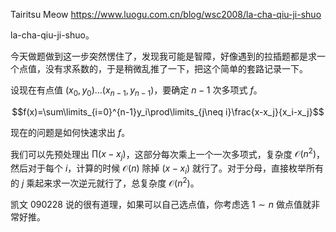 Tairitsu Meow <https://www.luogu.com.cn/blog/wsc2008/la-cha-qiu-ji-shuo>

la-cha-qiu-ji-shuo。

今天做题做到这一步突然愣住了，发现我可能是智障，好像遇到的拉插题都是求一个点值，没有求系数的，于是稍微乱推了一下，把这个简单的套路记录一下。

设现在有点值 $(x_0,y_0)\dots (x_{n-1},y_{n-1})$，要确定 $n-1$ 次多项式 $f$。

$$f(x)=\sum\limits_{i=0}^{n-1}y_i\prod\limits_{j\neq i}\frac{x-x_j}{x_i-x_j}$$

现在的问题是如何快速求出 $f$。

我们可以先预处理出 $\prod (x-x_j)$，这部分每次乘上一个一次多项式，复杂度 $\mathcal O(n^2)$，然后对于每个 $i$，计算的时候 $\mathcal O(n)$ 除掉 $(x-x_i)$ 就行了。对于分母，直接枚举所有的 $j$ 乘起来求一次逆元就行了，总复杂度 $\mathcal O(n^2)$。

凯文 090228 说的很有道理，如果可以自己选点值，你考虑选 $1\sim n$ 做点值就非常好推。